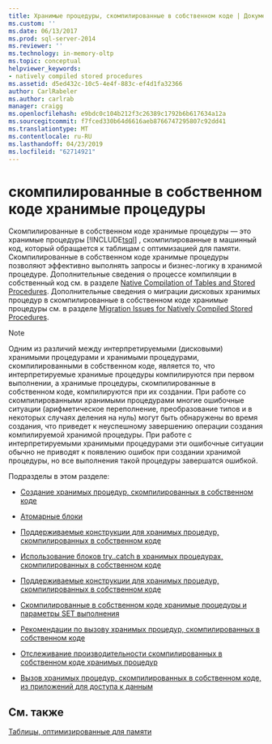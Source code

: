 ```yaml
---
title: Хранимые процедуры, скомпилированные в собственном коде | Документация Майкрософт
ms.custom: ''
ms.date: 06/13/2017
ms.prod: sql-server-2014
ms.reviewer: ''
ms.technology: in-memory-oltp
ms.topic: conceptual
helpviewer_keywords:
- natively compiled stored procedures
ms.assetid: d5ed432c-10c5-4e4f-883c-ef4d1fa32366
author: CarlRabeler
ms.author: carlrab
manager: craigg
ms.openlocfilehash: e9bdc0c104b212f3c26389c1792b6b617634a12a
ms.sourcegitcommit: f7fced330b64d6616aeb8766747295807c92dd41
ms.translationtype: MT
ms.contentlocale: ru-RU
ms.lasthandoff: 04/23/2019
ms.locfileid: "62714921"
---
```

# <a name="natively-compiled-stored-procedures"></a>скомпилированные в собственном коде хранимые процедуры
  Скомпилированные в собственном коде хранимые процедуры — это хранимые процедуры [!INCLUDE[tsql](../../includes/tsql-md.md)] , скомпилированные в машинный код, который обращается к таблицам с оптимизацией для памяти. Скомпилированные в собственном коде хранимые процедуры позволяют эффективно выполнять запросы и бизнес-логику в хранимой процедуре. Дополнительные сведения о процессе компиляции в собственный код см. в разделе [Native Compilation of Tables and Stored Procedures](native-compilation-of-tables-and-stored-procedures.md). Дополнительные сведения о миграции дисковых хранимых процедур в скомпилированные в собственном коде хранимые процедуры см. в разделе [Migration Issues for Natively Compiled Stored Procedures](migration-issues-for-natively-compiled-stored-procedures.md).  
  
> [!NOTE]  
>  Одним из различий между интерпретируемыми (дисковыми) хранимыми процедурами и хранимыми процедурами, скомпилированными в собственном коде, является то, что интерпретируемые хранимые процедуры компилируются при первом выполнении, а хранимые процедуры, скомпилированные в собственном коде, компилируются при их создании. При работе со скомпилированными хранимыми процедурами многие ошибочные ситуации (арифметическое переполнение, преобразование типов и в некоторых случаях деления на нуль) могут быть обнаружены во время создания, что приведет к неуспешному завершению операции создания компилируемой хранимой процедуры. При работе с интерпретируемыми хранимыми процедурами эти ошибочные ситуации обычно не приводят к появлению ошибок при создании хранимой процедуры, но все выполнения такой процедуры завершатся ошибкой.  
  
 Подразделы в этом разделе:  
  
-   [Создание хранимых процедур, скомпилированных в собственном коде](creating-natively-compiled-stored-procedures.md)  
  
-   [Атомарные блоки](atomic-blocks-in-native-procedures.md)  
  
-   [Поддерживаемые конструкции для хранимых процедур, скомпилированных в собственном коде](supported-features-for-natively-compiled-t-sql-modules.md)  
  
-   [Использование блоков try..catch в хранимых процедурах, скомпилированных в собственном коде](../../database-engine/using-try-catch-in-natively-compiled-stored-procedures.md)  
  
-   [Поддерживаемые конструкции для хранимых процедур, скомпилированных в собственном коде](supported-ddl-for-natively-compiled-t-sql-modules.md)  
  
-   [Скомпилированные в собственном коде хранимые процедуры и параметры SET выполнения](natively-compiled-stored-procedures-and-execution-set-options.md)  
  
-   [Рекомендации по вызову хранимых процедур, скомпилированных в собственном коде](best-practices-for-calling-natively-compiled-stored-procedures.md)  
  
-   [Отслеживание производительности скомпилированных в собственном коде хранимых процедур](monitoring-performance-of-natively-compiled-stored-procedures.md)  
  
-   [Вызов хранимых процедур, скомпилированных в собственном коде, из приложений для доступа к данным](calling-natively-compiled-stored-procedures-from-data-access-applications.md)  
  
## <a name="see-also"></a>См. также  
 [Таблицы, оптимизированные для памяти](memory-optimized-tables.md)  
  
  
